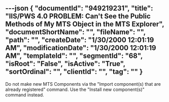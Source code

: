 ---json
{
  "documentId": "949219231",
  "title": "IIS/PWS 4.0 PROBLEM: Can't See the Public Methods of My MTS Object in the MTS Explorer",
  "documentShortName": "",
  "fileName": "",
  "path": "",
  "createDate": "1/30/2000 12:01:19 AM",
  "modificationDate": "1/30/2000 12:01:19 AM",
  "templateId": "",
  "segmentId": "68",
  "isRoot": "False",
  "isActive": "True",
  "sortOrdinal": "",
  "clientId": "",
  "tag": ""
}
---

Do not make new MTS Components via the &quot;Import component(s) that are already registered&quot; command. Use the &quot;Install new component(s)&quot; command instead.
